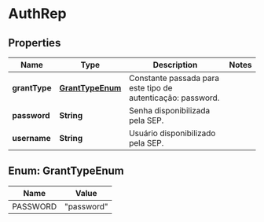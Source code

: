 # AuthRep

## Properties
Name | Type | Description | Notes
------------ | ------------- | ------------- | -------------
**grantType** | [**GrantTypeEnum**](#GrantTypeEnum) | Constante passada para este tipo de autenticação: password. | 
**password** | **String** | Senha disponibilizada pela SEP. | 
**username** | **String** | Usuário disponibilizado pela SEP. | 

<a name="GrantTypeEnum"></a>
## Enum: GrantTypeEnum
Name | Value
---- | -----
PASSWORD | &quot;password&quot;
